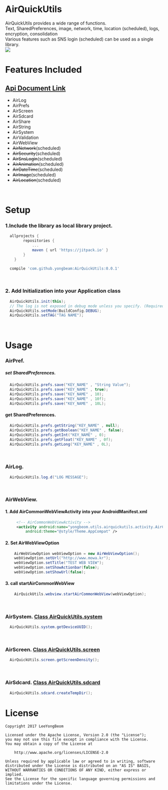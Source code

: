 # AirQuickUtils
AirQuickUtils provides a wide range of functions.<br/>
Text, SharedPreferences, image, network, time, location (scheduled), logs, encryption, consolidation <br/>
Various features such as SNS login (scheduled) can be used as a single library.<br/>
[![](https://jitpack.io/v/yongbeam/AirQuickUtils.svg)](https://jitpack.io/#yongbeam/AirQuickUtils)
<br/>
# Features Included
## [Api Document Link](http://www.mowa.kr/airquickutil/)
- AirLog
- AirPrefs
- AirScreen
- AirSdcard
- AirShare
- AirString
- AirSystem
- AirValidation
- AirWebView
- ~~AirNetwork~~(scheduled)
- ~~AirSecurity~~(scheduled)
- ~~AirSnsLogin~~(scheduled)
- ~~AirAnimation~~(scheduled)
- ~~AirDateTime~~(scheduled)
- ~~AirImage~~(scheduled)
- ~~AirLocation~~(scheduled)
<br/>

# Setup

### 1.Include the library as local library project.
```gradle
  allprojects {
		repositories {
			...
			maven { url 'https://jitpack.io' }
		}
	}
```

```gradle
  compile 'com.github.yongbeam:AirQuickUtils:0.0.1'
```

<br/>

### 2. Add Initialization into your Application class
```java
  AirQuickUtils.init(this);
  // The log is not exposed in debug mode unless you specify. (Required)
  AirQuickUtils.setMode(BuildConfig.DEBUG);
  AirQuickUtils.setTAG("TAG NAME");
```
<br/>

# Usage
### AirPref.
##### set SharedPreferences.
```java
  AirQuickUtils.prefs.save("KEY_NAME" , "String Value");
  AirQuickUtils.prefs.save("KEY_NAME" , true);
  AirQuickUtils.prefs.save("KEY_NAME" , 10);
  AirQuickUtils.prefs.save("KEY_NAME" , 10f);
  AirQuickUtils.prefs.save("KEY_NAME" , 10L);
```
#### get SharedPreferences.
```java
  AirQuickUtils.prefs.getString("KEY_NAME" , null);
  AirQuickUtils.prefs.getBoolean("KEY_NAME" , false);
  AirQuickUtils.prefs.getInt("KEY_NAME" , 0);
  AirQuickUtils.prefs.getFloat("KEY_NAME" , 0f);
  AirQuickUtils.prefs.getLong("KEY_NAME" , 0L);
```

<br/>

### AirLog.
```java
  AirQuickUtils.log.d("LOG MESSAGE");
```

<br/>

### AirWebView.
#### 1. Add AirCommonWebViewActivity into your AndroidManifest.xml
```xml
     <!-- AirCommonWebViewActivity -->
     <activity android:name="yongbeom.utils.airquickutils.activity.AirCommonWebViewActivity"
         android:theme="@style/Theme.AppCompat" />
```

#### 2. Set AirWebViewOption
```java
    AirWebViewOption webViewOption = new AirWebViewOption();
    webViewOption.setUrl("http://www.mowa.kr");
    webViewOption.setTitle("TEST WEB VIEW");
    webViewOption.setShowActionbar(false);
    webViewOption.setShowUrl(false);
```

#### 3. call startAirCommonWebView
```java
    AirQuickUtils.webview.startAirCommonWebView(webViewOption);
```

<br/>

### AirSystem. [Class AirQuickUtils.system](http://www.mowa.kr/airquickutil/yongbeom/utils/airquickutils/AirQuickUtils.system.html)
```java
  AirQuickUtils.system.getDeviceUUID();
```

<br/>

### AirScreen. [Class AirQuickUtils.screen](http://www.mowa.kr/airquickutil/yongbeom/utils/airquickutils/AirQuickUtils.screen.html)
```java
  AirQuickUtils.screen.getScreenDensity();
```


<br/>

### AirSdcard. [Class AirQuickUtils.sdcard](http://www.mowa.kr/airquickutil/yongbeom/utils/airquickutils/AirQuickUtils.sdcard.html)
```java
  AirQuickUtils.sdcard.createTempDir();
```



# License

    Copyright 2017 LeeYongBeom

    Licensed under the Apache License, Version 2.0 (the "License");
    you may not use this file except in compliance with the License.
    You may obtain a copy of the License at

        http://www.apache.org/licenses/LICENSE-2.0

    Unless required by applicable law or agreed to in writing, software
    distributed under the License is distributed on an "AS IS" BASIS,
    WITHOUT WARRANTIES OR CONDITIONS OF ANY KIND, either express or implied.
    See the License for the specific language governing permissions and
    limitations under the License.
